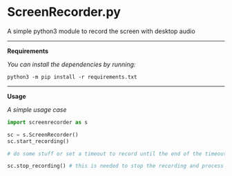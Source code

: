 # ScreenRecorder.py

A simple python3 module to record the screen with desktop audio

--------------------------------------------------------------------

**Requirements**

*You can install the dependencies by running:*

```console
python3 -m pip install -r requirements.txt
```

--------------------------------------------------------------------

**Usage**

*A simple usage case*

```python
import screenrecorder as s

sc = s.ScreenRecorder()
sc.start_recording()

# do some stuff or set a timeout to record until the end of the timeout

sc.stop_recording() # this is needed to stop the recording and process audio and video into a file.mp4

```
